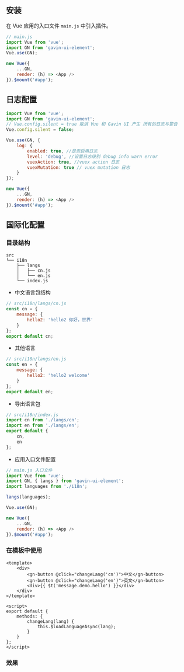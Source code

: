 ## 安装

在 Vue 应用的入口文件 `main.js` 中引入插件。

```js {3,9}
// main.js
import Vue from 'vue';
import GN from 'gavin-ui-element';
Vue.use(GN);

new Vue({
	...GN,
	render: (h) => <App />
}).$mount('#app');
```

## 日志配置

```js {4,7,8,9,10,11,12}
import Vue from 'vue';
import GN from 'gavin-ui-element';
// Vue.config.silent = true 取消 Vue 和 Gavin UI 产生 所有的日志与警告
Vue.config.silent = false;

Vue.use(GN, {
	log: {
		enabled: true, //是否启用日志
		level: 'debug', //设置日志级别 debug info warn error
		vuexAction: true, //vuex action 日志
		vuexMutation: true // vuex mutation 日志
	}
});

new Vue({
	...GN,
	render: (h) => <App />
}).$mount('#app');
```

## 国际化配置

### 目录结构

```
src
└── i18n
	├── langs
	│   ├── cn.js
	│ 	└── en.js
	└── index.js
```

- 中文语言包结构

```js
// src/i18n/langs/cn.js
const cn = {
	message: {
		hello2: 'hello2 你好，世界'
	}
};
export default cn;
```

- 其他语言

```js
// src/i18n/langs/en.js
const en = {
	message: {
		hello2: 'hello2 welcome'
	}
};
export default en;
```

- 导出语言包

```js
// src/i18n/index.js
import cn from './langs/cn';
import en from './langs/en';
export default {
	cn,
	en
};
```

- 应用入口文件配置

```js {3,4,6}
// main.js 入口文件
import Vue from 'vue';
import GN, { langs } from 'gavin-ui-element';
import languages from './i18n';

langs(languages);

Vue.use(GN);

new Vue({
	...GN,
	render: (h) => <App />
}).$mount('#app');
```

### 在模板中使用

```vue {5}
<template>
	<div>
		<gn-button @click="changeLang('cn')">中文</gn-button>
		<gn-button @click="changeLang('en')">英文</gn-button>
		<div>{{ $t('message.demo.hello') }}</div>
	</div>
</template>

<script>
export default {
	methods: {
		changeLang(lang) {
			this.$loadLanguageAsync(lang);
		}
	}
};
</script>
```

### 效果

<ClientOnly>
<LazyWrapper com="I18nDemo"></LazyWrapper>
</ClientOnly>
